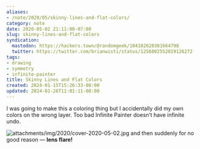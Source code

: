 ```yaml
---
aliases:
- /note/2020/05/skinny-lines-and-flat-colors/
category: note
date: 2020-05-02 21:11:00-07:00
slug: skinny-lines-and-flat-colors
syndication:
  mastodon: https://hackers.town/@randomgeek/104102620381664798
  twitter: https://twitter.com/brianwisti/status/1256802552819126272
tags:
- drawing
- symmetry
- infinite-painter
title: Skinny Lines and Flat Colors
created: 2024-01-15T15:26:33-08:00
updated: 2024-01-26T11:01:11-08:00
---
```


I was going to make this a coloring thing but I accidentally did my own colors on the wrong layer. Too bad Infinite Painter doesn’t have infinite undo.

![attachments/img/2020/cover-2020-05-02.jpg](../../../attachments/img/2020/cover-2020-05-02.jpg)
and then suddenly for no good reason — **lens flare!**
